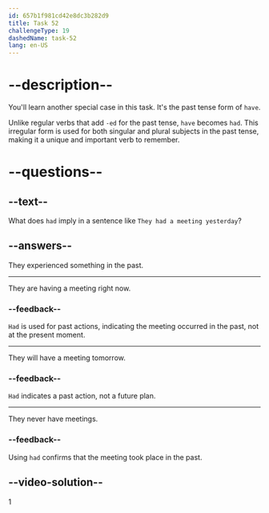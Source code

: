 ```yaml
---
id: 657b1f981cd42e8dc3b282d9
title: Task 52
challengeType: 19
dashedName: task-52
lang: en-US
---
```


# --description--

You'll learn another special case in this task. It's the past tense form of `have`.

Unlike regular verbs that add `-ed` for the past tense, `have` becomes `had`. This irregular form is used for both singular and plural subjects in the past tense, making it a unique and important verb to remember.

# --questions--

## --text--

What does `had` imply in a sentence like `They had a meeting yesterday`?

## --answers--

They experienced something in the past.

---

They are having a meeting right now.

### --feedback--

`Had` is used for past actions, indicating the meeting occurred in the past, not at the present moment.

---

They will have a meeting tomorrow.

### --feedback--

`Had` indicates a past action, not a future plan.

---

They never have meetings.

### --feedback--

Using `had` confirms that the meeting took place in the past.

## --video-solution--

1

